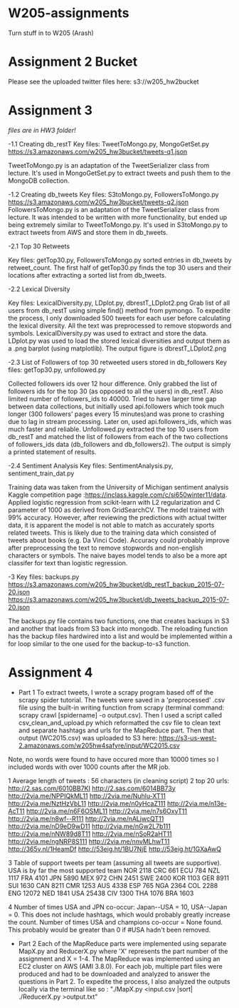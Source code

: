 # W205-assignments
Turn stuff in to W205 (Arash)

# Assignment 2 Bucket
Please see the uploaded twitter files here:
s3://w205_hw2bucket

# Assignment 3
*files are in HW3 folder!*

-1.1 Creating db_restT
Key files: TweetToMongo.py, MongoGetSet.py
https://s3.amazonaws.com/w205_hw3bucket/tweets-q1.json

TweetToMongo.py is an adaptation of the TweetSerializer class from lecture. It's used in MongoGetSet.py to extract tweets and push them to the MongoDB collection.

-1.2 Creating db_tweets
Key files: S3toMongo.py, FollowersToMongo.py
https://s3.amazonaws.com/w205_hw3bucket/tweets-q2.json
FollowersToMongo.py is an adaptation of the TweetSerializer class from lecture. It was intended to be written with more functionality, but ended up being extremely similar to TweetToMongo.py. It's used in S3toMongo.py to extract tweets from AWS and store them in db_tweets.

-2.1 Top 30 Retweets

Key files: getTop30.py, FollowersToMongo.py
sorted entries in db_tweets by retweet_count.
The first half of getTop30.py finds the top 30 users and their locations after extracting a sorted list from db_tweets.


-2.2 Lexical Diversity

Key files: LexicalDiversity.py, LDplot.py, dbrestT_LDplot2.png
Grab list of all users from db_restT using simple find() method from pymongo. To expedite the process, I only downloaded 500 tweets for each user before calculating the lexical diversity. All the text was preprocessed to remove stopwords and symbols. LexicalDiversity.py was used to extract and store the data. LDplot.py was used to load the stored lexical diversities and output them as a .png barplot (using matplotlib). The output figure is dbrestT_LDplot2.png

-2.3 List of Followers of top 30 retweeted users stored in db_followers
Key files: getTop30.py, unfollowed.py

Collected followers ids over 12 hour difference. Only grabbed the list of followers ids for the top 30 (as opposed to all the users) in db_restT. Also limited number of followers_ids to 40000. Tried to have larger time gap between data collections, but initially used api.followers which took much longer (300 followers' pages every 15 minutes)and was prone to crashing due to lag in stream processing.  Later on, used api.followers_ids, which was much faster and reliable. Unfollowed.py extracted the top 10 users from db_restT and matched the list of followers from each of the two collections of followers_ids data (db_followers and db_followers2). The output is simply a printed statement of results.

-2.4 Sentiment Analysis
Key files: SentimentAnalysis.py, sentiment_train_dat.py

Training data was taken from the University of Michigan sentiment analysis Kaggle competition page :https://inclass.kaggle.com/c/si650winter11/data.
Applied logistic regression from scikit-learn with L2 regularization and C parameter of 1000 as derived from GridSearchCV. The model trained with 99% accuracy. However, after reviewing the predictions with actual twitter data, it is apparent the model is not able to match as accurately sports related tweets. This is likely due to the training data which consisted of tweets about books (e.g. Da Vinci Code). Accuracy could probably improve after preprocessing the text to remove stopwords and non-english characters or symbols. The naive bayes model tends to also be a more apt classifer for text than logistic regression.

-3
Key files: backups.py
https://s3.amazonaws.com/w205_hw3bucket/db_restT_backup_2015-07-20.json
https://s3.amazonaws.com/w205_hw3bucket/db_tweets_backup_2015-07-20.json

The backups.py file contains two functions, one that creates backups in S3 and another that loads from S3 back into mongodb. The reloading function has the backup files hardwired into a list and would be implemented within a for loop similar to the one used for the backup-to-s3 function.


# Assignment 4
- Part 1
To extract tweets, I wrote a scrapy program based off of the scrapy spider tutorial. The tweets were saved in a 'preprocessed' .csv file using the built-in writing function from scrapy (terminal command: scrapy crawl [spidername] -o output.csv).  Then I used a script called csv_clean_and_upload.py which reformatted the csv file to clean text and separate hashtags and urls for the MapReduce part. Then that output (WC2015.csv) was uploaded to S3 here: https://s3-us-west-2.amazonaws.com/w205hw4safyre/input/WC2015.csv

Note, no words were found to have occured more than 10000 times so I included words with over 1000 counts after the MR job.

1 Average length of tweets : 56 characters (in cleaning script)
2 top 20 urls: 
http://2.sas.com/6010BB7KI
http://2.sas.com/6014BB73y
http://2via.me/NPPIQkML11
http://2via.me/Nuhlu-XT11
http://2via.me/NztHzVbL11
http://2via.me/n0yHcaZ111
http://2via.me/n13e-AcT11
http://2via.me/n6F6OSML11
http://2via.me/n7s6OxyT11
http://2via.me/n8wf--R111
http://2via.me/nALjwcQT11
http://2via.me/nD9eD9wD11
http://2via.me/nGw2L7b111
http://2via.me/nNW89d8T11
http://2via.me/nSoR2aHT11
http://2via.me/ngNRP8S111
http://2via.me/nnvMLhwT11
http://365v.nl/1HeamDf
http://53eig.ht/1BU7NjE
http://53eig.ht/1GXaAwQ

3 Table of support tweets per team (assuming all tweets are supportive). USA is by far the most supported team
NOR 2118
CRC 661
ECU 784
NZL 1117
FRA 4101
JPN 5890
MEX 972
CHN 2451
SWE 2400
KOR 1103
GER 8911
SUI 1630
CAN 8211
CMR 1253
AUS 4338
ESP 765
NGA 2364
COL 2288
ENG 12072
NED 1841
USA 25438
CIV 1300
THA 1076
BRA 1603

4 Number of times USA and JPN co-occur: Japan--USA = 10, USA--Japan = 0.  This does not include hashtags, which would probably greatly increase the count. Number of times USA and champions co-occur = None found. This probably would be greater than 0 if #USA hadn't been removed.

- Part 2
Each of the MapReduce parts were implemented using separate MapX.py and ReducerX.py where 'X' represents the part number of the assignment and X = 1-4. The MapReduce was implemented using an EC2 cluster on AWS (AMI 3.8.0).  For each job, multiple part files were produced and had to be downloaded and analyzed to answer the questions in Part 2.  To expedite the process, I also analyzed the outputs locally via the terminal like so : "./MapX.py <input.csv |sort| ./ReducerX.py >output.txt"

